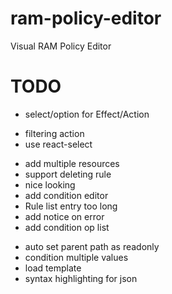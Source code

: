 # ram-policy-editor

Visual RAM Policy Editor

# TODO

+ select/option for Effect/Action
* filtering action
* use react-select
+ add multiple resources
+ support deleting rule
+ nice looking
+ add condition editor
+ Rule list entry too long
+ add notice on error
+ add condition op list
- auto set parent path as readonly
- condition multiple values
- load template
- syntax highlighting for json
